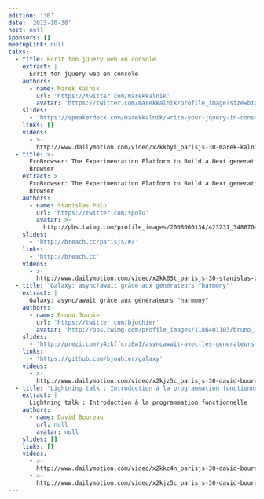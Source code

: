 ```yaml
---
edition: '30'
date: '2013-10-30'
host: null
sponsors: []
meetupLink: null
talks:
  - title: Écrit ton jQuery web en console
    extract: |
      Écrit ton jQuery web en console
    authors:
      - name: Marek Kalnik
        url: 'https://twitter.com/marekkalnik'
        avatar: 'https://twitter.com/marekkalnik/profile_image?size=bigger'
    slides:
      - 'https://speakerdeck.com/marekkalnik/write-your-jquery-in-console-1'
    links: []
    videos:
      - >-
        http://www.dailymotion.com/video/x2kkbyi_parisjs-30-marek-kalnik-ecrit-ton-jquery-web-en-console_webcam
  - title: >-
      ExoBrowser: The Experimentation Platform to Build a Next generation Web
      Browser
    extract: >
      ExoBrowser: The Experimentation Platform to Build a Next generation Web
      Browser
    authors:
      - name: Stanislas Polu
        url: 'https://twitter.com/spolu'
        avatar: >-
          http://pbs.twimg.com/profile_images/2008060134/423231_3486704046246_1230777314_33453905_1333098466_n_bigger.jpeg
    slides:
      - 'http://breach.cc/parisjs/#/'
    links:
      - 'http://breach.cc'
    videos:
      - >-
        http://www.dailymotion.com/video/x2kk05t_parisjs-30-stanislas-polu-exobrowser-the-experimentation-platform-to-build-a-next-generation-web-bro_webcam
  - title: 'Galaxy: async/await grâce aux générateurs "harmony"'
    extract: |
      Galaxy: async/await grâce aux générateurs "harmony"
    authors:
      - name: Bruno Jouhier
        url: 'https://twitter.com/bjouhier'
        avatar: 'http://pbs.twimg.com/profile_images/1186401103/bruno_3c_bigger.JPG'
    slides:
      - 'http://prezi.com/y4zkffcri6w1/asyncawait-avec-les-generateurs-harmony/'
    links:
      - 'https://github.com/bjouhier/galaxy'
    videos:
      - >-
        http://www.dailymotion.com/video/x2kjz5c_parisjs-30-david-boureau-introduction-a-la-programmation-fonctionnelle-2-2_webcam
  - title: 'Lightning talk : Introduction à la programmation fonctionnelle'
    extract: |
      Lightning talk : Introduction à la programmation fonctionnelle
    authors:
      - name: David Boureau
        url: null
        avatar: null
    slides: []
    links: []
    videos:
      - >-
        http://www.dailymotion.com/video/x2kkc4n_parisjs-30-david-boureau-introduction-a-la-programmation-fonctionnelle_webcam
      - >-
        http://www.dailymotion.com/video/x2kjz5c_parisjs-30-david-boureau-introduction-a-la-programmation-fonctionnelle-2-2_webcam
---
```


